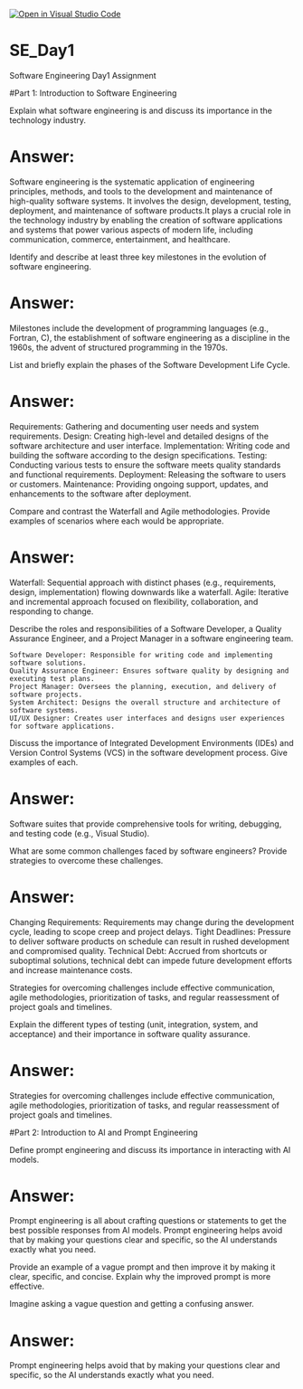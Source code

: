 [![Open in Visual Studio Code](https://classroom.github.com/assets/open-in-vscode-2e0aaae1b6195c2367325f4f02e2d04e9abb55f0b24a779b69b11b9e10269abc.svg)](https://classroom.github.com/online_ide?assignment_repo_id=16013008&assignment_repo_type=AssignmentRepo)
# SE_Day1
Software Engineering Day1 Assignment

#Part 1: Introduction to Software Engineering

Explain what software engineering is and discuss its importance in the technology industry.
# Answer:
Software engineering is the systematic application of engineering principles, methods, and tools to the development and maintenance of high-quality software systems. It involves the design, development, testing, deployment, and maintenance of software products.It plays a crucial role in the technology industry by enabling the creation of software applications and systems that power various aspects of modern life, including communication, commerce, entertainment, and healthcare.



Identify and describe at least three key milestones in the evolution of software engineering.
# Answer:
Milestones include the development of programming languages (e.g., Fortran, C), the establishment of software engineering as a discipline in the 1960s, the advent of structured programming in the 1970s.


List and briefly explain the phases of the Software Development Life Cycle.
# Answer:
 Requirements: Gathering and documenting user needs and system requirements.
 Design: Creating high-level and detailed designs of the software architecture and user interface.
 Implementation: Writing code and building the software according to the design specifications.
 Testing: Conducting various tests to ensure the software meets quality standards and functional requirements.
 Deployment: Releasing the software to users or customers.
 Maintenance: Providing ongoing support, updates, and enhancements to the software after deployment.


Compare and contrast the Waterfall and Agile methodologies. Provide examples of scenarios where each would be appropriate.
# Answer:
Waterfall: Sequential approach with distinct phases (e.g., requirements, design, implementation) flowing downwards like a waterfall.
Agile: Iterative and incremental approach focused on flexibility, collaboration, and responding to change.


Describe the roles and responsibilities of a Software Developer, a Quality Assurance Engineer, and a Project Manager in a software engineering team.

    Software Developer: Responsible for writing code and implementing software solutions.
    Quality Assurance Engineer: Ensures software quality by designing and executing test plans.
    Project Manager: Oversees the planning, execution, and delivery of software projects.
    System Architect: Designs the overall structure and architecture of software systems.
    UI/UX Designer: Creates user interfaces and designs user experiences for software applications.


Discuss the importance of Integrated Development Environments (IDEs) and Version Control Systems (VCS) in the software development process. Give examples of each.
# Answer:
Software suites that provide comprehensive tools for writing, debugging, and testing code (e.g., Visual Studio).



What are some common challenges faced by software engineers? Provide strategies to overcome these challenges.
# Answer:
Changing Requirements: Requirements may change during the development cycle, leading to scope creep and project delays.
Tight Deadlines: Pressure to deliver software products on schedule can result in rushed development and compromised quality.
Technical Debt: Accrued from shortcuts or suboptimal solutions, technical debt can impede future development efforts and increase maintenance costs.

Strategies for overcoming challenges include effective communication, agile methodologies, prioritization of tasks, and regular reassessment of project goals and timelines.



Explain the different types of testing (unit, integration, system, and acceptance) and their importance in software quality assurance.
# Answer:
Strategies for overcoming challenges include effective communication, agile methodologies, prioritization of tasks, and regular reassessment of project goals and timelines.


#Part 2: Introduction to AI and Prompt Engineering


Define prompt engineering and discuss its importance in interacting with AI models.
# Answer:
Prompt engineering is all about crafting questions or statements to get the best possible responses from AI models. Prompt engineering helps avoid that by making your questions clear and specific, so the AI understands exactly what you need. 



Provide an example of a vague prompt and then improve it by making it clear, specific, and concise. Explain why the improved prompt is more effective.

Imagine asking a vague question and getting a confusing answer. 
# Answer:
 Prompt engineering helps avoid that by making your questions clear and specific, so the AI understands exactly what you need.

